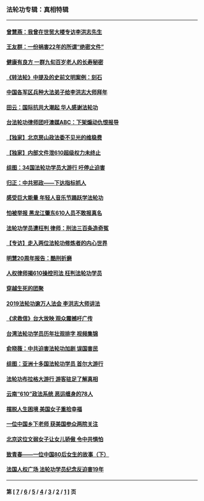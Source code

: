 ### 法轮功专辑：真相特辑
---
#### [曾慧燕：我曾在世贸大楼专访李洪志先生](../../pages/nf4389/n12898729.md?08200430) 
#### [王友群：一份祸害22年的所谓“绝密文件”](../../pages/nf4389/n12871750.md?08200430) 
#### [健康有良方 一群九旬百岁老人的长寿秘密](../../pages/nf4389/n12847475.md?08200430) 
#### [《转法轮》中提及的史前文明案例：刻石](../../pages/nf4389/n12758577.md?08200430) 
#### [中国各军区兵种大法弟子给李洪志大师拜年](../../pages/nf4389/n12750047.md?08200430) 
#### [田云：国际抗共大潮起 华人感谢法轮功](../../pages/nf4389/n12357708.md?08200430) 
#### [台法轮功律师团吁澳媒ABC：下架煽动仇恨报导](../../pages/nf4389/n12279917.md?08200430) 
#### [【独家】北京房山政法委不见光的维稳费](../../pages/nf4389/n12031979.md?08200430) 
#### [【独家】内部文件泄610超级权力未终止](../../pages/nf4389/n12023895.md?08200430) 
#### [组图：34国法轮功学员大游行 吁停止迫害](../../pages/nf4389/n11492658.md?08200430) 
#### [归正：中共邪政——下达指标抓人](../../pages/nf4389/n11474770.md?08200430) 
#### [感受巨大能量 年轻人音乐节踊跃学法轮功](../../pages/nf4389/n11441981.md?08200430) 
#### [怕被举报 黑龙江肇东610人员不敢报真名](../../pages/nf4389/n11436499.md?08200430) 
#### [法轮功学员遭枉判 律师：刑法三百条造奇冤](../../pages/nf4389/n11433943.md?08200430) 
#### [【专访】走入两位法轮功修炼者的内心世界](../../pages/nf4389/n11415623.md?08200430) 
#### [明慧20周年报告：酷刑折磨](../../pages/nf4389/n11387954.md?08200430) 
#### [人权律师揭610操控司法 枉判法轮功学员](../../pages/nf4389/n11313370.md?08200430) 
#### [穿越生死的团聚](../../pages/nf4389/n11258922.md?08200430) 
#### [2019法轮功逾万人法会 李洪志大师讲法](../../pages/nf4389/n11265303.md?08200430) 
#### [《求救信》台大放映 观众震撼吁广传](../../pages/nf4389/n10922251.md?08200430) 
#### [台湾法轮功学员历年壮观排字 视频集锦](../../pages/nf4389/n10878789.md?08200430) 
#### [俞晓薇：中共迫害法轮功加剧 误国害民](../../pages/nf4389/n10859260.md?08200430) 
#### [组图：亚洲十多国法轮功学员 首尔大游行](../../pages/nf4389/n10781149.md?08200430) 
#### [法轮功布拉格大游行 游客驻足了解真相](../../pages/nf4389/n10749360.md?08200430) 
#### [云南“610”政法系统 恶运缠身的78人](../../pages/nf4389/n10747534.md?08200430) 
#### [摆脱人生困境 美国女子重拾幸福](../../pages/nf4389/n10688678.md?08200430) 
#### [一位中国乡下老师 获美国参众两院关注](../../pages/nf4389/n10683927.md?08200430) 
#### [北京这位文弱女子让女儿骄傲 令中共惧怕](../../pages/nf4389/n10668341.md?08200430) 
#### [致青春——一位中国80后女生的故事（下）](../../pages/nf4389/n10642721.md?08200430) 
#### [法国人权广场 法轮功学员纪念反迫害19年](../../pages/nf4389/n10586601.md?08200430) 

---
#### 第 [ [7](./7.md?08200430) / [6](./6.md?08200430) / [5](./5.md?08200430) / [4](./4.md?08200430) / [3](./3.md?08200430) / [2](./2.md?08200430) / [1](./1.md?08200430) ] 页
